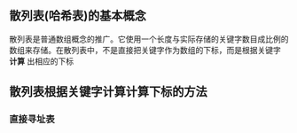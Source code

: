 ## 散列表(哈希表)的基本概念
散列表是普通数组概念的推广。它使用一个长度与实际存储的关键字数目成比例的数组来存储。在散列表中，不是直接把关键字作为数组的下标，而是根据关键字 __计算__ 出相应的下标
## 散列表根据关键字计算计算下标的方法
### 直接寻址表


